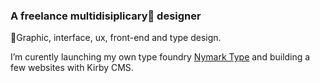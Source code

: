 

<!--
**andreasnymark/andreasnymark** is a ✨ _special_ ✨ repository because its `README.md` (this file) appears on your GitHub profile.

Here are some ideas to get you started:

- 🔭 I’m currently working on ...
- 🌱 I’m currently learning ...
- 👯 I’m looking to collaborate on ...
- 🤔 I’m looking for help with ...
- 💬 Ask me about ...
- 📫 How to reach me: ...
- 😄 Pronouns: ...
- ⚡ Fun fact: ...
-->

### A freelance multidisiplicary🦶 designer

🦶Graphic, interface, ux, front-end and type design. 

I’m curently launching my own type foundry [Nymark Type](https://www.nymarktype.co) and building a few websites with Kirby CMS.
